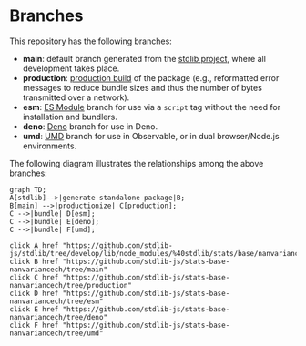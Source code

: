 <!--

@license Apache-2.0

Copyright (c) 2022 The Stdlib Authors.

Licensed under the Apache License, Version 2.0 (the "License");
you may not use this file except in compliance with the License.
You may obtain a copy of the License at

    http://www.apache.org/licenses/LICENSE-2.0

Unless required by applicable law or agreed to in writing, software
distributed under the License is distributed on an "AS IS" BASIS,
WITHOUT WARRANTIES OR CONDITIONS OF ANY KIND, either express or implied.
See the License for the specific language governing permissions and
limitations under the License.

-->

# Branches

This repository has the following branches:

-   **main**: default branch generated from the [stdlib project][stdlib-url], where all development takes place.
-   **production**: [production build][production-url] of the package (e.g., reformatted error messages to reduce bundle sizes and thus the number of bytes transmitted over a network).
-   **esm**: [ES Module][esm-url] branch for use via a `script` tag without the need for installation and bundlers.
-   **deno**: [Deno][deno-url] branch for use in Deno.
-   **umd**: [UMD][umd-url] branch for use in Observable, or in dual browser/Node.js environments.

The following diagram illustrates the relationships among the above branches:

```mermaid
graph TD;
A[stdlib]-->|generate standalone package|B;
B[main] -->|productionize| C[production];
C -->|bundle| D[esm];
C -->|bundle| E[deno];
C -->|bundle| F[umd];

click A href "https://github.com/stdlib-js/stdlib/tree/develop/lib/node_modules/%40stdlib/stats/base/nanvariancech"
click B href "https://github.com/stdlib-js/stats-base-nanvariancech/tree/main"
click C href "https://github.com/stdlib-js/stats-base-nanvariancech/tree/production"
click D href "https://github.com/stdlib-js/stats-base-nanvariancech/tree/esm"
click E href "https://github.com/stdlib-js/stats-base-nanvariancech/tree/deno"
click F href "https://github.com/stdlib-js/stats-base-nanvariancech/tree/umd"
```

[stdlib-url]: https://github.com/stdlib-js/stdlib/tree/develop/lib/node_modules/%40stdlib/stats/base/nanvariancech
[production-url]: https://github.com/stdlib-js/stats-base-nanvariancech/tree/production
[deno-url]: https://github.com/stdlib-js/stats-base-nanvariancech/tree/deno
[umd-url]: https://github.com/stdlib-js/stats-base-nanvariancech/tree/umd
[esm-url]: https://github.com/stdlib-js/stats-base-nanvariancech/tree/esm